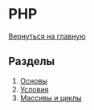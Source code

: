 # PHP

[Вернуться на главную](/README.md)

## Разделы

1. [Основы](./basics.md)
2. [Условия](./terms.md)
3. [Массивы и циклы](./array.md)
